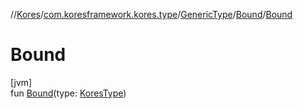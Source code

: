 //[Kores](../../../../index.md)/[com.koresframework.kores.type](../../index.md)/[GenericType](../index.md)/[Bound](index.md)/[Bound](-bound.md)

# Bound

[jvm]\
fun [Bound](-bound.md)(type: [KoresType](../../-kores-type/index.md))
